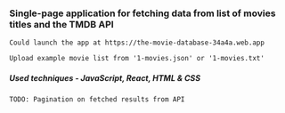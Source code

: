 ### Single-page application for fetching data from list of movies titles and the TMDB API

    Could launch the app at https://the-movie-database-34a4a.web.app

    Upload example movie list from '1-movies.json' or '1-movies.txt'

##### Used techniques - JavaScript, React, HTML & CSS

    TODO: Pagination on fetched results from API
